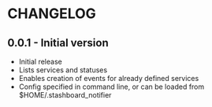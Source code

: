 # CHANGELOG

## 0.0.1 - Initial version

* Initial release
* Lists services and statuses
* Enables creation of events for already defined services
* Config specified in command line, or can be loaded from $HOME/.stashboard_notifier
